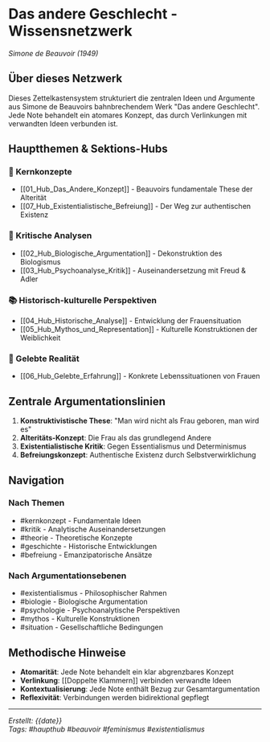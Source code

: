 # Das andere Geschlecht - Wissensnetzwerk

*Simone de Beauvoir (1949)*

## Über dieses Netzwerk

Dieses Zettelkastensystem strukturiert die zentralen Ideen und Argumente aus Simone de Beauvoirs bahnbrechendem Werk "Das andere Geschlecht". Jede Note behandelt ein atomares Konzept, das durch Verlinkungen mit verwandten Ideen verbunden ist.

## Hauptthemen & Sektions-Hubs

### 🎯 Kernkonzepte
- [[01_Hub_Das_Andere_Konzept]] - Beauvoirs fundamentale These der Alterität
- [[07_Hub_Existentialistische_Befreiung]] - Der Weg zur authentischen Existenz

### 🔬 Kritische Analysen  
- [[02_Hub_Biologische_Argumentation]] - Dekonstruktion des Biologismus
- [[03_Hub_Psychoanalyse_Kritik]] - Auseinandersetzung mit Freud & Adler

### 📚 Historisch-kulturelle Perspektiven
- [[04_Hub_Historische_Analyse]] - Entwicklung der Frauensituation
- [[05_Hub_Mythos_und_Representation]] - Kulturelle Konstruktionen der Weiblichkeit

### 🌟 Gelebte Realität
- [[06_Hub_Gelebte_Erfahrung]] - Konkrete Lebenssituationen von Frauen

## Zentrale Argumentationslinien

1. **Konstruktivistische These**: "Man wird nicht als Frau geboren, man wird es"
2. **Alteritäts-Konzept**: Die Frau als das grundlegend Andere
3. **Existentialistische Kritik**: Gegen Essentialismus und Determinismus
4. **Befreiungskonzept**: Authentische Existenz durch Selbstverwirklichung

## Navigation

### Nach Themen
- #kernkonzept - Fundamentale Ideen
- #kritik - Analytische Auseinandersetzungen  
- #theorie - Theoretische Konzepte
- #geschichte - Historische Entwicklungen
- #befreiung - Emanzipatorische Ansätze

### Nach Argumentationsebenen
- #existentialismus - Philosophischer Rahmen
- #biologie - Biologische Argumentation
- #psychologie - Psychoanalytische Perspektiven
- #mythos - Kulturelle Konstruktionen
- #situation - Gesellschaftliche Bedingungen

## Methodische Hinweise

- **Atomarität**: Jede Note behandelt ein klar abgrenzbares Konzept
- **Verlinkung**: [[Doppelte Klammern]] verbinden verwandte Ideen
- **Kontextualisierung**: Jede Note enthält Bezug zur Gesamtargumentation
- **Reflexivität**: Verbindungen werden bidirektional gepflegt

---

*Erstellt: {{date}}*  
*Tags: #haupthub #beauvoir #feminismus #existentialismus*